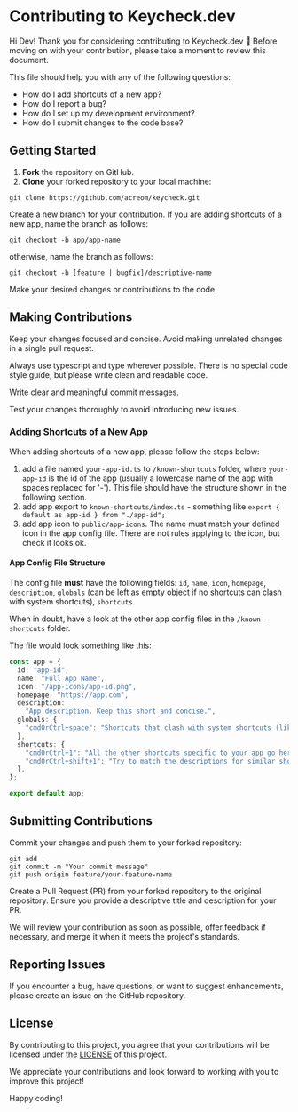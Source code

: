 # Contributing to Keycheck.dev

Hi Dev! Thank you for considering contributing to Keycheck.dev 💙 Before moving on with your contribution, please take a moment to review this document.

This file should help you with any of the following questions:
- How do I add shortcuts of a new app?
- How do I report a bug?
- How do I set up my development environment?
- How do I submit changes to the code base?

## Getting Started

1. **Fork** the repository on GitHub.
2. **Clone** your forked repository to your local machine:

```shell
git clone https://github.com/acreom/keycheck.git
```

Create a new branch for your contribution. If you are adding shortcuts of a new app, name the branch as follows:

```shell
git checkout -b app/app-name
```

otherwise, name the branch as follows:

```shell
git checkout -b [feature | bugfix]/descriptive-name
```

Make your desired changes or contributions to the code.

## Making Contributions

Keep your changes focused and concise. Avoid making unrelated changes in a single pull request.

Always use typescript and type wherever possible. There is no special code style guide, but please write clean and readable code.

Write clear and meaningful commit messages.

Test your changes thoroughly to avoid introducing new issues.


### Adding Shortcuts of a New App

When adding shortcuts of a new app, please follow the steps below:

1. add a file named `your-app-id.ts` to `/known-shortcuts` folder, where `your-app-id` is the id of the app (usually a lowercase name of the app with spaces replaced for '-'). This file should have the structure shown in the following section. 
2. add app export to `known-shortcuts/index.ts` - something like `export { default as app-id } from "./app-id";`
3. add app icon to `public/app-icons`. The name must match your defined icon in the app config file. There are not rules applying to the icon, but check it looks ok.

#### App Config File Structure

The config file **must** have the following fields: `id`, `name`, `icon`, `homepage`, `description`, `globals` (can be left as empty object if no shortcuts can clash with system shortcuts), `shortcuts`.

When in doubt, have a look at the other app config files in the `/known-shortcuts` folder. 

The file would look something like this:

```typescript
const app = {
  id: "app-id",
  name: "Full App Name",
  icon: "/app-icons/app-id.png",
  homepage: "https://app.com",
  description:
    "App description. Keep this short and concise.",
  globals: {
    "cmdOrCtrl+space": "Shortcuts that clash with system shortcuts (like cmdOrCtrl+space -> open launcher on macOs) should be defined here.",
  },
  shortcuts: {
    "cmdOrCtrl+1": "All the other shortcuts specific to your app go here",
    "cmdOrCtrl+shift+1": "Try to match the descriptions for similar shortcuts with the descriptions in other app config files.",
  },
};

export default app;
```

## Submitting Contributions
Commit your changes and push them to your forked repository:

```shell
git add .
git commit -m "Your commit message"
git push origin feature/your-feature-name
```

Create a Pull Request (PR) from your forked repository to the original repository. Ensure you provide a descriptive title and description for your PR.

We will review your contribution as soon as possible, offer feedback if necessary, and merge it when it meets the project's standards.

## Reporting Issues

If you encounter a bug, have questions, or want to suggest enhancements, please create an issue on the GitHub repository.

## License

By contributing to this project, you agree that your contributions will be licensed under the [LICENSE](/LICENSE.md) of this project.

We appreciate your contributions and look forward to working with you to improve this project!

Happy coding!